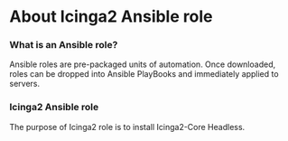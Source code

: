 # About Icinga2 Ansible role

### What is an Ansible role?

Ansible roles are pre-packaged units of automation. Once downloaded, roles can be dropped into Ansible PlayBooks and immediately applied to servers.

### Icinga2 Ansible role

The purpose of Icinga2 role is to install Icinga2-Core Headless.

